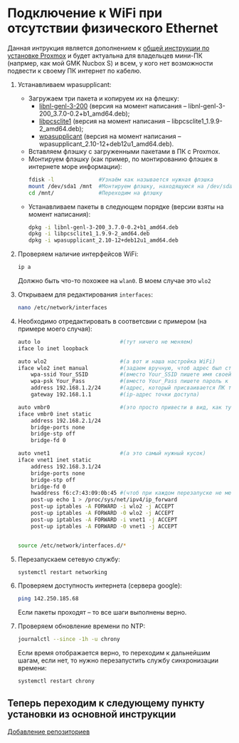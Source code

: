 # Подключение к WiFi при отсутствии физического Ethernet
Данная интрукция является дополнением к [общей инструкции по установке Proxmox](https://github.com/ProxVirtualZone/ProxVirtualZone/blob/master/1.%20%D0%A3%D1%81%D1%82%D0%B0%D0%BD%D0%BE%D0%B2%D0%BA%D0%B0%20%D0%B8%20%D0%BD%D0%B0%D1%81%D1%82%D1%80%D0%BE%D0%B9%D0%BA%D0%B0%20Proxmox%20VE/1.%20%D0%A3%D1%81%D1%82%D0%B0%D0%BD%D0%BE%D0%B2%D0%BA%D0%B0%20%D0%B8%20%D0%BF%D0%B5%D1%80%D0%B2%D0%BE%D0%BD%D0%B0%D1%87%D0%B0%D0%BB%D1%8C%D0%BD%D0%B0%D1%8F%20%D0%BD%D0%B0%D1%81%D1%82%D1%80%D0%BE%D0%B9%D0%BA%D0%B0%20Proxmox.md) и будет актуальна для владельцев мини-ПК (напрмер, как мой GMK Nucbox S) и всем, у кого нет возможности подвести к своему ПК интернет по кабелю.

1. Устанавливаем wpasupplicant:
   - Загружаем три пакета и копируем их на флешку:
     -  [libnl-genl-3-200](https://pkgs.org/download/libnl-genl-3-200) (версия на момент написания – libnl-genl-3-200_3.7.0-0.2+b1_amd64.deb);
     -  [libpcsclite1](https://pkgs.org/download/libpcsclite1) (версия на момент написания – libpcsclite1_1.9.9-2_amd64.deb);
     -  [wpasupplicant](https://pkgs.org/download/wpasupplicant) (версия на момент написания – wpasupplicant_2.10-12+deb12u1_amd64.deb).
   -  Вставляем флэшку с загруженными пакетами в ПК c Proxmox.
   -  Монтируем флэшку (как пример, по монтированию флэшек в интернете море информации):
      ```bash
      fdisk -l              #Узнаём как называется нужная флэшка
      mount /dev/sda1 /mnt  #Монтируем флэшку, находящуюся на /dev/sda1
      cd /mnt/              #Переходим на флэшку
      ```
    - Устанавливаем пакеты в следующем порядке (версии взяты на момент написания):
      ```bash
      dpkg -i libnl-genl-3-200_3.7.0-0.2+b1_amd64.deb
      dpkg -i libpcsclite1_1.9.9-2_amd64.deb
      dpkg -i wpasupplicant_2.10-12+deb12u1_amd64.deb
      ```
2. Проверяем наличие интерфейсов WiFi:
   ```bash
   ip a
   ```
   Должно быть что-то похожее на ```wlan0```. В моем случае это ```wlo2```

3. Открываем для редактирования ```interfaces```:
   ```bash
   nano /etc/network/interfaces
   ```
4. Необходимо отредактировать в соответсвии с примером (на примере моего случая):
    ```bash
    auto lo                         #(тут ничего не меняем)
    iface lo inet loopback

    auto wlo2                       #(а вот и наша настройка WiFi)
    iface wlo2 inet manual          #(задаем вручную, чтоб адрес был статическим)
        wpa-ssid Your_SSID          #(вместо Your_SSID пишете имя своей точки доступа)
        wpa-psk Your_Pass           #(вместо Your_Pass пишете пароль к своей точке доступа)
        address 192.168.1.2/24      #(адрес, который присваивается ПК точкой доступа)
        gateway 192.168.1.1         #(ip-адрес точки доступа)

    auto vmbr0                      #(это просто привести в вид, как тут)
    iface vmbr0 inet static
        address 192.168.2.1/24
        bridge-ports none
        bridge-stp off
        bridge-fd 0

    auto vnet1                      #(а это самый нужный кусок)
    iface vnet1 inet static
        address 192.168.3.1/24
        bridge-ports none
        bridge-stp off
        bridge-fd 0
        hwaddress f6:c7:43:09:0b:45 #(чтоб при каждом перезапуске не менялся MAC)
        post-up echo 1 > /proc/sys/net/ipv4/ip_forward
        post-up iptables -A FORWARD -i wlo2 -j ACCEPT
        post-up iptables -A FORWARD -0 wlo2 -j ACCEPT
        post-up iptables -A FORWARD -i vnet1 -j ACCEPT
        post-up iptables -A FORWARD -0 vnet1 -j ACCEPT


    source /etc/network/interfaces.d/*
    ```
4. Перезапускаем сетевую службу:
   ```bash
   systemctl restart networking
   ```
5. Проверяем доступность интернета (сервера google):
   ```bash
   ping 142.250.185.68
   ```
   Если пакеты проходят – то все шаги выполнены верно. 
6. Проверяем обновление времени по NTP:
    ```bash
    journalctl --since -1h -u chrony
    ```
    Если время отображается верно, то переходим к дальнейшим шагам, если нет, то нужно перезапустить службу синхронизации времени:
    ```bash
    systemctl restart chrony
    ```
## Теперь переходим к следующему пункту установки из основной инструкции
[Добавление репозиториев](https://github.com/ProxVirtualZone/ProxVirtualZone/blob/master/1.%20%D0%A3%D1%81%D1%82%D0%B0%D0%BD%D0%BE%D0%B2%D0%BA%D0%B0%20%D0%B8%20%D0%BD%D0%B0%D1%81%D1%82%D1%80%D0%BE%D0%B9%D0%BA%D0%B0%20Proxmox%20VE/1.%20%D0%A3%D1%81%D1%82%D0%B0%D0%BD%D0%BE%D0%B2%D0%BA%D0%B0%20%D0%B8%20%D0%BF%D0%B5%D1%80%D0%B2%D0%BE%D0%BD%D0%B0%D1%87%D0%B0%D0%BB%D1%8C%D0%BD%D0%B0%D1%8F%20%D0%BD%D0%B0%D1%81%D1%82%D1%80%D0%BE%D0%B9%D0%BA%D0%B0%20Proxmox.md#%D0%B4%D0%BE%D0%B1%D0%B0%D0%B2%D0%BB%D0%B5%D0%BD%D0%B8%D0%B5-%D1%80%D0%B5%D0%BF%D0%BE%D0%B7%D0%B8%D1%82%D0%BE%D1%80%D0%B8%D0%B5%D0%B2)